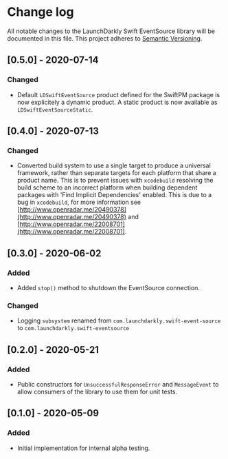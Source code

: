 # Change log

All notable changes to the LaunchDarkly Swift EventSource library will be documented in this file. This project adheres to [Semantic Versioning](http://semver.org).

## [0.5.0] - 2020-07-14
### Changed
- Default `LDSwiftEventSource` product defined for the SwiftPM package is now explicitely a dynamic product. A static product is now available as `LDSwiftEventSourceStatic`.

## [0.4.0] - 2020-07-13
### Changed
- Converted build system to use a single target to produce a universal framework, rather than separate targets for each platform that share a product name. This is to prevent issues with `xcodebuild` resolving the build scheme to an incorrect platform when building dependent packages with 'Find Implicit Dependencies' enabled. This is due to a bug in `xcodebuild`, for more information see [http://www.openradar.me/20490378](http://www.openradar.me/20490378) and [http://www.openradar.me/22008701](http://www.openradar.me/22008701).

## [0.3.0] - 2020-06-02
### Added
- Added `stop()` method to shutdown the EventSource connection.
### Changed
- Logging `subsystem` renamed from `com.launchdarkly.swift-event-source` to `com.launchdarkly.swift-eventsource`

## [0.2.0] - 2020-05-21
### Added
- Public constructors for `UnsuccessfulResponseError` and `MessageEvent` to allow consumers of the library to use them for unit tests.

## [0.1.0] - 2020-05-09
### Added
- Initial implementation for internal alpha testing.
